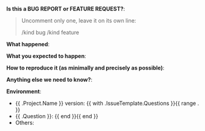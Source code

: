 <!-- This form is for bug reports and feature requests ONLY! 

If you're looking for help check out [our support guidelines](/SUPPORT.md){{ with .SupportLinks.Troubleshooting }} and the [troubleshooting guide]({{ . }}).{{ else }}.{{ end }}
-->

**Is this a BUG REPORT or FEATURE REQUEST?**:

> Uncomment only one, leave it on its own line: 
>
> /kind bug
> /kind feature


**What happened**:

**What you expected to happen**:

**How to reproduce it (as minimally and precisely as possible)**:


**Anything else we need to know?**:

**Environment**:
- {{ .Project.Name }} version:  {{ with .IssueTemplate.Questions }}{{ range . }}
- {{ .Question }}:  {{ end }}{{ end }}
- Others:
